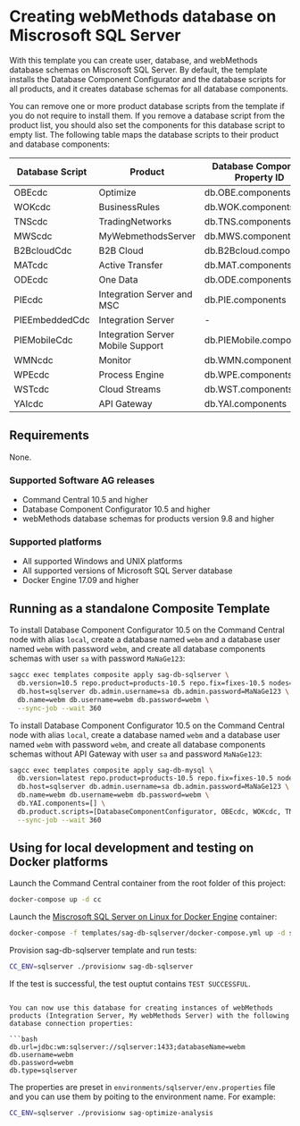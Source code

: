 <!--
 Copyright (c) 2011-2019 Software AG, Darmstadt, Germany and/or Software AG USA Inc.,
 Reston, VA, USA, and/or its subsidiaries and/or its affiliates and/or their licensors.

 SPDX-License-Identifier: Apache-2.0

   Licensed under the Apache License, Version 2.0 (the "License");
   you may not use this file except in compliance with the License.
   You may obtain a copy of the License at

       http://www.apache.org/licenses/LICENSE-2.0

   Unless required by applicable law or agreed to in writing, software
   distributed under the License is distributed on an "AS IS" BASIS,
   WITHOUT WARRANTIES OR CONDITIONS OF ANY KIND, either express or implied.
   See the License for the specific language governing permissions and
   limitations under the License.
-->

# Creating webMethods database on Miscrosoft SQL Server

With this template you can create user, database, and webMethods database schemas on Miscrosoft SQL Server. By default, the template installs the Database Component Configurator and the database scripts for all products, and it creates database schemas for all database components.

You can remove one or more product database scripts from the template if you do not require to install them. If you remove a database script from the product list, you should also set the components for this database script to empty list. The following table maps the database scripts  to their product and database components: 

Database Script  |  Product | Database Component Property ID
--------------------|----------|---------------------------------------
OBEcdc              | Optimize |                         db.OBE.components
WOKcdc              | BusinessRules |                    db.WOK.components
TNScdc              | TradingNetworks |                  db.TNS.components
MWScdc              | MyWebmethodsServer |               db.MWS.components
B2BcloudCdc         | B2B Cloud |                        db.B2Bcloud.components
MATcdc              | Active Transfer |                  db.MAT.components
ODEcdc              | One Data |                         db.ODE.components
PIEcdc              | Integration Server and MSC |       db.PIE.components
PIEEmbeddedCdc      | Integration Server |               -
PIEMobileCdc        | Integration Server Mobile Support |db.PIEMobile.components
WMNcdc              | Monitor |                          db.WMN.components
WPEcdc              | Process Engine |                   db.WPE.components
WSTcdc              | Cloud Streams |                    db.WST.components
YAIcdc              | API Gateway |                      db.YAI.components



## Requirements

None.

### Supported Software AG releases

* Command Central 10.5 and higher
* Database Component Configurator 10.5 and higher
* webMethods database schemas for products version 9.8 and higher

### Supported platforms

* All supported Windows and UNIX platforms
* All supported versions of Microsoft SQL Server database
* Docker Engine 17.09 and higher

## Running as a standalone Composite Template

To install Database Component Configurator 10.5 on the Command Central node with alias `local`, create a database named `webm` and a database user named `webm` with password `webm`, and create all database components schemas with user `sa` with password `MaNaGe123`:

```bash
sagcc exec templates composite apply sag-db-sqlserver \
  db.version=10.5 repo.product=products-10.5 repo.fix=fixes-10.5 nodes=local \
  db.host=sqlserver db.admin.username=sa db.admin.password=MaNaGe123 \
  db.name=webm db.username=webm db.password=webm \
  --sync-job --wait 360
```

To install Database Component Configurator 10.5 on the Command Central node with alias `local`, create a database named `webm` and a database user named `webm` with password `webm`, and create all database components schemas without API Gateway  with user `sa` and password `MaNaGe123`:

```bash
sagcc exec templates composite apply sag-db-mysql \
  db.version=latest repo.product=products-10.5 repo.fix=fixes-10.5 nodes=local \
  db.host=sqlserver db.admin.username=sa db.admin.password=MaNaGe123 \
  db.name=webm db.username=webm db.password=webm \
  db.YAI.components=[] \
  db.product.scripts=[DatabaseComponentConfigurator, OBEcdc, WOKcdc, TNScdc, MWScdc, B2BCloudCdc, MATcdc, ODEcdc, PIEcdc, PIEEmbeddedCdc, PIEMobileCdc, WMNcdc, WPEcdc, WSTcdc] \
  --sync-job --wait 360
```


## Using for local development and testing on Docker platforms

Launch the Command Central container from the root folder of this project:

```bash
docker-compose up -d cc
```

Launch the [Miscrosoft SQL Server on Linux for Docker Engine](https://hub.docker.com/r/microsoft/mssql-server-linux/) container:

```bash
docker-compose -f templates/sag-db-sqlserver/docker-compose.yml up -d sqlserver
```

Provision sag-db-sqlserver template and run tests:

```bash
CC_ENV=sqlserver ./provisionw sag-db-sqlserver
```

If the test is successful, the test ouptut contains `TEST SUCCESSFUL`.
```

You can now use this database for creating instances of webMethods products (Integration Server, My webMethods Server) with the following database connection properties:

```bash
db.url=jdbc:wm:sqlserver://sqlserver:1433;databaseName=webm
db.username=webm
db.password=webm
db.type=sqlserver
```

The properties are preset in `environments/sqlserver/env.properties` file and you can use them by poiting to the environment name. For example:

```bash
CC_ENV=sqlserver ./provisionw sag-optimize-analysis
```
